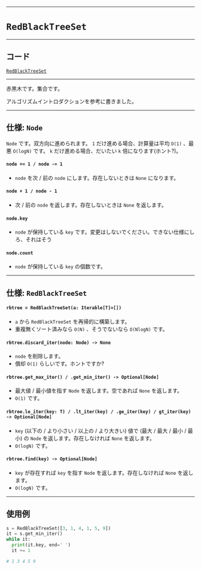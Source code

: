 _____

# `RedBlackTreeSet`

_____

## コード

[`RedBlackTreeSet`](https://github.com/titan-23/Library_py/blob/main/DataStructures/RedBlackTree/RedBlackTreeSet.py)
<!-- code=https://github.com/titan-23/Library_py/blob/main/DataStructures\RedBlackTree\RedBlackTreeSet.py -->

_____

赤黒木です。集合です。

アルゴリズムイントロダクションを参考に書きました。

_____

## 仕様: `Node`

`Node` です。双方向に進められます。 `1` だけ進める場合、計算量は平均 `O(1)` 、最悪 `O(logN)` です。 `k` だけ進める場合、だいたい `k` 倍になります(ホント?)。

#### `node += 1 / node -= 1`
- `node` を次 / 前の `node` にします。存在しないときは `None` になります。

#### `node + 1 / node - 1`
- 次 / 前の `node` を返します。存在しないときは `None` を返します。

#### `node.key`
- `node` が保持している `key` です。変更はしないでください。できない仕様にしろ、それはそう

#### `node.count`
- `node` が保持している `key` の個数です。

_____

## 仕様: `RedBlackTreeSet`

#### `rbtree = RedBlackTreeSet(a: Iterable[T]=[])`
- `a` から `RedBlackTreeSet` を再帰的に構築します。
- 重複無くソート済みなら `O(N)` 、そうでないなら `O(NlogN)` です。

#### `rbtree.discard_iter(node: Node) -> None`
- `node` を削除します。
- 償却 `O(1)` らしいです。ホントですか?

#### `rbtree.get_max_iter() / .get_min_iter() -> Optional[Node]`
- 最大値 / 最小値を指す `Node` を返します。空であれば `None` を返します。
- `O(1)` です。

#### `rbtree.le_iter(key: T) / .lt_iter(key) / .ge_iter(key) / gt_iter(key) -> Optional[Node]`
- `key` (以下の / より小さい / 以上の / より大きい) 値で (最大 / 最大 / 最小 / 最小) の `Node` を返します。存在しなければ `None` を返します。
- `O(logN)` です。

#### `rbtree.find(key) -> Optional[Node]`
- `key` が存在すれば `key` を指す `Node` を返します。存在しなければ `None` を返します。
- `O(logN)` です。

_____

## 使用例

```python
s = RedBlackTreeSet([3, 1, 4, 1, 5, 9])
it = s.get_min_iter()
while it:
  print(it.key, end=' ')
  it += 1

# 1 3 4 5 9
```
